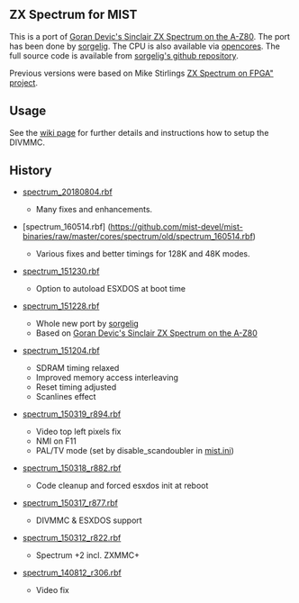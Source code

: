 ZX Spectrum for MIST
--------------------

This is a port of [Goran Devic's Sinclair ZX Spectrum on the A-Z80](http://www.devic.us/hacks/sinclair-zx-spectrum-z80/). The port has been done by [sorgelig](https://github.com/sorgelig). The CPU is also available via [opencores](http://opencores.org/project,a-z80). The full source code is available from [sorgelig's github repository](https://github.com/sorgelig/ZX_Spectrum-128K_MIST).

Previous versions were based on Mike Stirlings [ZX Spectrum on FPGA" project](http://www.mike-stirling.com/retro-fpga/zx-spectrum-on-an-fpga/).

Usage
-----

See the [wiki page](https://github.com/mist-devel/mist-board/wiki/CoreDocSpectrum) for further details and instructions how to setup the DIVMMC. 

History
-------

* [spectrum_20180804.rbf](https://github.com/mist-devel/mist-binaries/raw/master/cores/spectrum/spectrum_20180804.rbf)
  - Many fixes and enhancements.

* [spectrum_160514.rbf] (https://github.com/mist-devel/mist-binaries/raw/master/cores/spectrum/old/spectrum_160514.rbf)
  - Various fixes and better timings for 128K and 48K modes.

* [spectrum_151230.rbf](https://github.com/mist-devel/mist-binaries/raw/master/cores/spectrum/old/spectrum_151230.rbf)
  - Option to autoload ESXDOS at boot time

* [spectrum_151228.rbf](https://github.com/mist-devel/mist-binaries/raw/master/cores/spectrum/old/spectrum_151228.rbf)
  - Whole new port by [sorgelig](https://github.com/sorgelig)
  - Based on [Goran Devic's Sinclair ZX Spectrum on the A-Z80](http://www.devic.us/hacks/sinclair-zx-spectrum-z80/)

* [spectrum_151204.rbf](https://github.com/mist-devel/mist-binaries/raw/master/cores/spectrum/old/spectrum_151204.rbf)
  - SDRAM timing relaxed
  - Improved memory access interleaving
  - Reset timing adjusted
  - Scanlines effect

* [spectrum_150319_r894.rbf](https://github.com/mist-devel/mist-binaries/raw/master/cores/spectrum/old/spectrum_150319_r894.rbf)
  - Video top left pixels fix
  - NMI on F11
  - PAL/TV mode (set by disable_scandoubler in [mist.ini](https://github.com/mist-devel/mist-board/wiki/DocIni))

* [spectrum_150318_r882.rbf](https://github.com/mist-devel/mist-binaries/raw/master/cores/spectrum/old/spectrum_150318_r882.rbf)
  - Code cleanup and forced esxdos init at reboot

* [spectrum_150317_r877.rbf](https://github.com/mist-devel/mist-binaries/raw/master/cores/spectrum/old/spectrum_150317_r877.rbf)
  - DIVMMC & ESXDOS support

* [spectrum_150312_r822.rbf](https://github.com/mist-devel/mist-binaries/raw/master/cores/spectrum/old/spectrum_150312_r822.rbf)
  - Spectrum +2 incl. ZXMMC+

* [spectrum_140812_r306.rbf](https://github.com/mist-devel/mist-binaries/raw/master/cores/spectrum/old/spectrum_140812_r306.rbf)
  - Video fix
